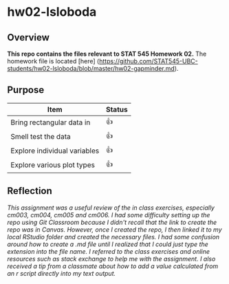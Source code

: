 # hw02-lsloboda

## Overview
**This repo contains the files relevant to STAT 545 Homework 02.**
The homework file is located [here] (https://github.com/STAT545-UBC-students/hw02-lsloboda/blob/master/hw02-gapminder.md).

## Purpose

|    **Item**                  | **Status** |
|------------------------------|------------|
| Bring rectangular data in    | :thumbsup: |
| Smell test the data          | :thumbsup: |
| Explore individual variables | :thumbsup: |
| Explore various plot types   | :thumbsup: |

## Reflection

*This assignment was a useful review of the in class exercises, especially cm003, cm004, cm005 and cm006. I had some difficulty setting up the repo using Git Classroom because I didn't recall that the link to create the repo was in Canvas. However, once I created the repo, I then linked it to my local RStudio folder and created the necessary files. I had some confusion around how to create a .md file until I realized that I could just type the extension into the file name. I referred to the class exercises and online resources such as stack exchange to help me with the assignment. I also received a tip from a classmate about how to add a value calculated from an r script directly into my text output.*
